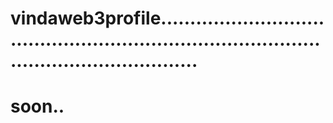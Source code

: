 # vindaweb3profile.................................................................................................................
# soon..
